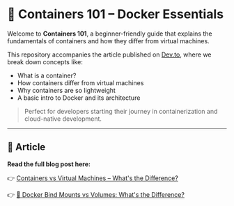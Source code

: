 # 🐳 Containers 101 – Docker Essentials

Welcome to **Containers 101**, a beginner-friendly guide that explains the fundamentals of containers and how they differ from virtual machines.

This repository accompanies the article published on [Dev.to](https://dev.to/zaheetdev/containers-vs-virtual-machines-whats-the-difference-1fep), where we break down concepts like:

- What is a container?
- How containers differ from virtual machines
- Why containers are so lightweight
- A basic intro to Docker and its architecture

> Perfect for developers starting their journey in containerization and cloud-native development.

---

## 📖 Article

**Read the full blog post here:**

👉 [Containers vs Virtual Machines – What's the Difference?](https://dev.to/zaheetdev/containers-vs-virtual-machines-whats-the-difference-1fep)

👉 [🐳 Docker Bind Mounts vs Volumes: What's the Difference?](https://dev.to/zaheetdev/docker-bind-mounts-vs-volumes-whats-the-difference-59g4)

